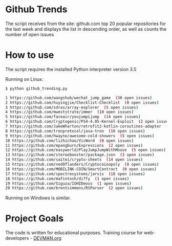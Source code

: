 # Github Trends

The script receives from the site: github.com top 20 popular repositories for the last week and displays the list in descending order, as well as counts the number of open issues

# How to use

The script requires the installed Python interpreter version 3.5

Running on Linux:

```bash
$ python github_trending.py

1 https://github.com/wangshub/wechat_jump_game  (30 open issues)
2 https://github.com/huyingjie/Checklist-Checklist  (0 open issues)
3 https://github.com/sdras/array-explorer  (5 open issues)
4 https://github.com/mweststrate/immer  (10 open issues)
5 https://github.com/faceair/youjumpijump  (14 open issues)
6 https://github.com/Cryptogenic/PS4-4.05-Kernel-Exploit  (2 open issues)
7 https://github.com/JakeWharton/retrofit2-kotlin-coroutines-adapter  (0 open issues)
8 https://github.com/tronprotocol/java-tron  (16 open issues)
9 https://github.com/hwayne/awesome-cold-showers  (5 open issues)
10 https://github.com/lizhichao/VicWord  (0 open issues)
11 https://github.com/mpangburn/Expressions  (2 open issues)
12 https://github.com/easyworld/PlayJumpJumpWithMouse  (5 open issues)
13 https://github.com/stereobooster/package.json  (3 open issues)
14 https://github.com/saitei/crypto-sheets  (14 open issues)
15 https://github.com/ned0flanders/Cryptocoinopoly  (8 open issues)
16 https://github.com/MOBILINK-COIN/SmartContract  (0 open issues)
17 https://github.com/spectresystems/jarvis  (18 open issues)
18 https://github.com/mafintosh/diffy  (1 open issues)
19 https://github.com/Siguza/IOHIDeous  (1 open issues)
20 https://github.com/brentsimmons/RSParser  (2 open issues)
```

Running on Windows is similar.


# Project Goals

The code is written for educational purposes. Training course for web-developers - [DEVMAN.org](https://devman.org)
